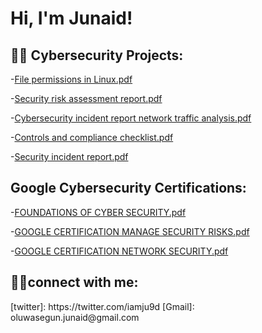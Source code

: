 <h1>Hi, I'm Junaid! 
  
<h2>👨‍💻 Cybersecurity Projects:</h2>

-[File permissions in Linux.pdf](https://github.com/Michael-Junaid/Michael-Junaid/files/13928040/File.permissions.in.Linux.pdf)


-[Security risk assessment report.pdf](https://github.com/Michael-Junaid/Michael-Junaid/files/13928048/Security.risk.assessment.report.pdf)


-[Cybersecurity incident report network traffic analysis.pdf](https://github.com/Michael-Junaid/Michael-Junaid/files/13928049/Cybersecurity.incident.report.network.traffic.analysis.pdf)


-[Controls and compliance checklist.pdf](https://github.com/Michael-Junaid/Michael-Junaid/files/13928052/Controls.and.compliance.checklist.pdf)


-[Security incident report.pdf](https://github.com/Michael-Junaid/Michael-Junaid/files/13928060/Security.incident.report.pdf)


<h2> Google Cybersecurity Certifications:</h2>

-[FOUNDATIONS OF CYBER SECURITY.pdf](https://github.com/Michael-Junaid/Michael-Junaid/files/13928072/FOUNDATIONS.OF.CYBER.SECURITY.pdf)

-[GOOGLE CERTIFICATION MANAGE SECURITY RISKS.pdf](https://github.com/Michael-Junaid/Michael-Junaid/files/13928076/GOOGLE.CERTIFICATION.MANAGE.SECURITY.RISKS.pdf)

-[GOOGLE CERTIFICATION NETWORK SECURITY.pdf](https://github.com/Michael-Junaid/Michael-Junaid/files/13928078/GOOGLE.CERTIFICATION.NETWORK.SECURITY.pdf)


<h2> 🤳🏿connect with me:</h2>
[twitter]: https://twitter.com/iamju9d
[Gmail]: oluwasegun.junaid@gmail.com
